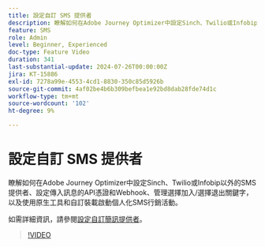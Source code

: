 ```yaml
---
title: 設定自訂 SMS 提供者
description: 瞭解如何在Adobe Journey Optimizer中設定Sinch、Twilio或Infobip以外的SMS提供者、設定傳入訊息的API憑證和Webhook、管理選擇加入/選擇退出關鍵字，以及使用原生工具和自訂裝載啟動個人化SMS行銷活動。
feature: SMS
role: Admin
level: Beginner, Experienced
doc-type: Feature Video
duration: 341
last-substantial-update: 2024-07-26T00:00:00Z
jira: KT-15886
exl-id: 7278a99e-4553-4cd1-8830-350c85d5926b
source-git-commit: 4af02be4b6b309befbea1e92bd8dab28fde74d1c
workflow-type: tm+mt
source-wordcount: '102'
ht-degree: 9%

---
```


# 設定自訂 SMS 提供者

瞭解如何在Adobe Journey Optimizer中設定Sinch、Twilio或Infobip以外的SMS提供者、設定傳入訊息的API憑證和Webhook、管理選擇加入/選擇退出關鍵字，以及使用原生工具和自訂裝載啟動個人化SMS行銷活動。

如需詳細資訊，請參閱[設定自訂簡訊提供者](https://experienceleague.adobe.com/zh-hant/docs/journey-optimizer/using/channels/sms/configure-sms/sms-configuration-custom)。

>[!VIDEO](https://video.tv.adobe.com/v/3431625/?learn=on&enablevpops)
